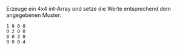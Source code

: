 Erzeuge ein 4x4 int-Array und setze die Werte entsprechend dem angegebenen Muster:
```
1 0 0 0 
0 2 0 0 
0 0 3 0 
0 0 0 4 
```